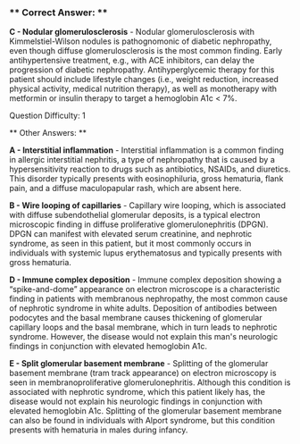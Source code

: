 ### ** Correct Answer: **

**C - Nodular glomerulosclerosis** - Nodular glomerulosclerosis with Kimmelstiel-Wilson nodules is pathognomonic of diabetic nephropathy, even though diffuse glomerulosclerosis is the most common finding. Early antihypertensive treatment, e.g., with ACE inhibitors, can delay the progression of diabetic nephropathy. Antihyperglycemic therapy for this patient should include lifestyle changes (i.e., weight reduction, increased physical activity, medical nutrition therapy), as well as monotherapy with metformin or insulin therapy to target a hemoglobin A1c < 7%.

Question Difficulty: 1

** Other Answers: **

**A - Interstitial inflammation** - Interstitial inflammation is a common finding in allergic interstitial nephritis, a type of nephropathy that is caused by a hypersensitivity reaction to drugs such as antibiotics, NSAIDs, and diuretics. This disorder typically presents with eosinophiluria, gross hematuria, flank pain, and a diffuse maculopapular rash, which are absent here.

**B - Wire looping of capillaries** - Capillary wire looping, which is associated with diffuse subendothelial glomerular deposits, is a typical electron microscopic finding in diffuse proliferative glomerulonephritis (DPGN). DPGN can manifest with elevated serum creatinine, and nephrotic syndrome, as seen in this patient, but it most commonly occurs in individuals with systemic lupus erythematosus and typically presents with gross hematuria.

**D - Immune complex deposition** - Immune complex deposition showing a “spike-and-dome” appearance on electron microscope is a characteristic finding in patients with membranous nephropathy, the most common cause of nephrotic syndrome in white adults. Deposition of antibodies between podocytes and the basal membrane causes thickening of glomerular capillary loops and the basal membrane, which in turn leads to nephrotic syndrome. However, the disease would not explain this man's neurologic findings in conjunction with elevated hemoglobin A1c.

**E - Split glomerular basement membrane** - Splitting of the glomerular basement membrane (tram track appearance) on electron microscopy is seen in membranoproliferative glomerulonephritis. Although this condition is associated with nephrotic syndrome, which this patient likely has, the disease would not explain his neurologic findings in conjunction with elevated hemoglobin A1c. Splitting of the glomerular basement membrane can also be found in individuals with Alport syndrome, but this condition presents with hematuria in males during infancy.


